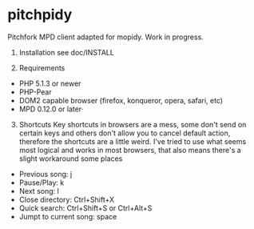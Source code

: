 # pitchpidy
Pitchfork MPD client adapted for mopidy. Work in progress.

1. Installation
  see doc/INSTALL

2. Requirements
  * PHP 5.1.3 or newer
  * PHP-Pear
  * DOM2 capable browser (firefox, konqueror, opera, safari, etc)
  * MPD 0.12.0 or later·


3. Shortcuts
  Key shortcuts in browsers are a mess, some don't send on certain keys and others
  don't allow you to cancel default action, therefore the shortcuts are a little weird.
  I've tried to use what seems most logical and works in most browsers, that also means
  there's a slight workaround some places

  - Previous song:     j
  - Pause/Play:        k
  - Next song:         l
  - Close directory:   Ctrl+Shift+X
  - Quick search:      Ctrl+Shift+S or Ctrl+Alt+S
  - Jumpt to current song: space

